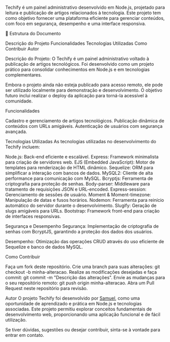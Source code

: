 Techify é um painel administrativo desenvolvido em Node.js, projetado para leitura e publicação de artigos relacionados à tecnologia. Este projeto tem como objetivo fornecer uma plataforma eficiente para gerenciar conteúdos, com foco em segurança, desempenho e uma interface responsiva.

📂 Estrutura do Documento

Descrição do Projeto
Funcionalidades
Tecnologias Utilizadas
Como Contribuir
Autor

Descrição do Projeto:
O Techify é um painel administrativo voltado à publicação de artigos tecnológicos. Foi desenvolvido como um projeto prático para consolidar conhecimentos em Node.js e em tecnologias complementares.

Embora o projeto ainda não esteja publicado para acesso remoto, ele pode ser utilizado localmente para demonstração e desenvolvimento. O objetivo futuro inclui realizar o deploy da aplicação para torná-la acessível à comunidade.

Funcionalidades

Cadastro e gerenciamento de artigos tecnológicos.
Publicação dinâmica de conteúdos com URLs amigáveis.
Autenticação de usuários com segurança avançada.

Tecnologias Utilizadas
As tecnologias utilizadas no desenvolvimento do Techify incluem:

Node.js: Back-end eficiente e escalável.
Express: Framework minimalista para criação de servidores web.
EJS (Embedded JavaScript): Motor de templates para renderização de HTML dinâmico.
Sequelize: ORM para simplificar a interação com bancos de dados.
MySQL2: Cliente de alta performance para comunicação com MySQL.
Bcryptjs: Ferramenta de criptografia para proteção de senhas.
Body-parser: Middleware para tratamento de requisições JSON e URL-encoded.
Express-session: Gerenciamento de sessões de usuário.
Moment & Moment-timezone: Manipulação de datas e fusos horários.
Nodemon: Ferramenta para reinício automático do servidor durante o desenvolvimento.
Slugify: Geração de slugs amigáveis para URLs.
Bootstrap: Framework front-end para criação de interfaces responsivas.

Segurança e Desempenho
Segurança: Implementação de criptografia de senhas com BcryptJS, garantindo a proteção dos dados dos usuários.

Desempenho: Otimização das operações CRUD através do uso eficiente de Sequelize e banco de dados MySQL.

Como Contribuir

Faça um fork deste repositório.
Crie uma branch para suas alterações: git checkout -b minha-alteracao.
Realize as modificações desejadas e faça commit: git commit -m "Descrição das alterações".
Envie as mudanças para o seu repositório remoto: git push origin minha-alteracao.
Abra um Pull Request neste repositório para revisão.

Autor
O projeto Techify foi desenvolvido por [Samuel](https://github.com/SamCampel/), como uma oportunidade de aprendizado e prática em Node.js e tecnologias associadas. Este projeto permitiu explorar conceitos fundamentais de desenvolvimento web, proporcionando uma aplicação funcional e de fácil utilização.

Se tiver dúvidas, sugestões ou desejar contribuir, sinta-se à vontade para entrar em contato.
